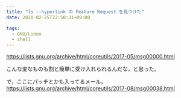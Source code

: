 ```yaml
---
title: "ls --hyperlink の Feature Request を見つけた"
date: 2020-02-25T22:50:31+09:00

tags:
  - GNU/Linux
  - shell
---
```


https://lists.gnu.org/archive/html/coreutils/2017-05/msg00000.html

こんな変なものも割と簡単に受け入れられるんだな，と思った。

で，ここにパッチとかも入ってるメール。
https://lists.gnu.org/archive/html/coreutils/2017-08/msg00038.html
